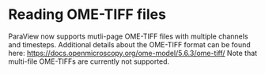 # Reading OME-TIFF files

ParaView now supports mutli-page OME-TIFF files with multiple channels and timesteps.
Additional details about the OME-TIFF format can be found here:
https://docs.openmicroscopy.org/ome-model/5.6.3/ome-tiff/
Note that multi-file OME-TIFFs are currently not supported.
